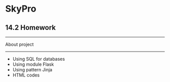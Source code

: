 # SkyPro

## 14.2 Homework

***
About project
***

* Using SQL for databases
* Using module Flask
* Using pattern Jinja
* HTML codes
